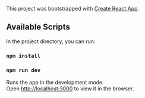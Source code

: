 This project was bootstrapped with [Create React App](https://github.com/facebook/create-react-app).

## Available Scripts

In the project directory, you can run:

### `npm install`
### `npm run dev`

Runs the app in the development mode.<br>
Open [http://localhost:3000](http://localhost:3000) to view it in the browser.
